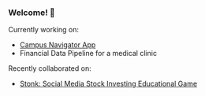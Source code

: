 ### Welcome! 👋
Currently working on:
- [Campus Navigator App](https://github.com/mjc4785/Software-Engineering)
- Financial Data Pipeline for a medical clinic

Recently collaborated on:
- [Stonk: Social Media Stock Investing Educational Game](https://github.com/Wondrfish/UMBC2025_Hackathon_Idea)
<!--
**krisaan/krisaan** is a ✨ _special_ ✨ repository because its `README.md` (this file) appears on your GitHub profile.

Here are some ideas to get you started:

- 🔭 I’m currently working on ...
- 🌱 I’m currently learning ...
- 👯 I’m looking to collaborate on ...
- 🤔 I’m looking for help with ...
- 💬 Ask me about ...
- 📫 How to reach me: ...
- 😄 Pronouns: ...
- ⚡ Fun fact: ...
-->
